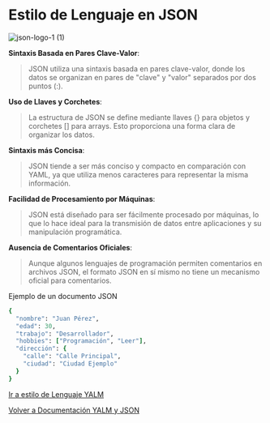 # Estilo de Lenguaje en JSON
![json-logo-_1_ (1)](https://github.com/GlossyPath/Doc.YAML-JSON/assets/117355304/1789625c-a581-4e26-b865-8f2e65159831)

**Sintaxis Basada en Pares Clave-Valor**:

> JSON utiliza una sintaxis basada en pares clave-valor, donde los datos se organizan en pares de "clave" y "valor" separados por dos puntos (:).

**Uso de Llaves y Corchetes**:

> La estructura de JSON se define mediante llaves {} para objetos y corchetes [] para arrays. Esto proporciona una forma clara de organizar los datos.

**Sintaxis más Concisa**:

> JSON tiende a ser más conciso y compacto en comparación con YAML, ya que utiliza menos caracteres para representar la misma información.

**Facilidad de Procesamiento por Máquinas**:

> JSON está diseñado para ser fácilmente procesado por máquinas, lo que lo hace ideal para la transmisión de datos entre aplicaciones y su manipulación programática.

**Ausencia de Comentarios Oficiales**:

> Aunque algunos lenguajes de programación permiten comentarios en archivos JSON, el formato JSON en sí mismo no tiene un mecanismo oficial para comentarios.

Ejemplo de un documento JSON

```ruby
{
  "nombre": "Juan Pérez",
  "edad": 30,
  "trabajo": "Desarrollador",
  "hobbies": ["Programación", "Leer"],
  "dirección": {
    "calle": "Calle Principal",
    "ciudad": "Ciudad Ejemplo"
  }
}
```
[Ir a estilo de Lenguaje YALM](https://github.com/GlossyPath/Doc.YAML-JSON/blob/main/YAML.md)

[Volver a Documentación YALM y JSON](https://github.com/GlossyPath/Documentaci-n-YAML-y-JSON/blob/main/README.md)


